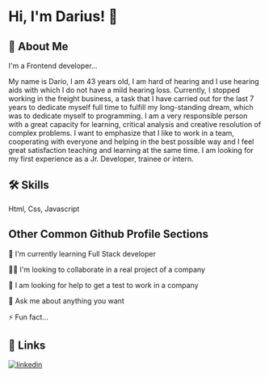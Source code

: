 
# Hi, I'm Darius! 👋


## 🚀 About Me
I'm a Frontend developer...

My name is Darío, I am 43 years old, I am hard of hearing and I use hearing aids with which I do not have a mild hearing loss. Currently, I stopped working in the freight business, a task that I have carried out for the last 7 years to dedicate myself full time to fulfill my long-standing dream, which was to dedicate myself to programming. I am a very responsible person with a great capacity for learning, critical analysis and creative resolution of complex problems. I want to emphasize that I like to work in a team, cooperating with everyone and helping in the best possible way and I feel great satisfaction teaching and learning at the same time. I am looking for my first experience as a Jr. Developer, trainee or intern.
## 🛠 Skills
Html, Css, Javascript 


## Other Common Github Profile Sections

🧠 I'm currently learning Full Stack developer

👯‍♀️ I'm looking to collaborate in a real project of a company

🤔 I am looking for help to get a test to work in a company

💬 Ask me about anything you want

⚡️ Fun fact...


## 🔗 Links
[![linkedin](https://img.shields.io/badge/linkedin-0A66C2?style=for-the-badge&logo=linkedin&logoColor=white)](https://www.linkedin.com/in/dar%C3%ADo-marcelo-rosiansky/)


